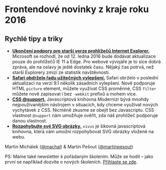 # Frontendové novinky z kraje roku 2016

## Rychlé tipy a triky

- **[Ukončení podpory pro starší verze prohlížečů Internet Explorer.](https://www.microsoft.com/en-us/WindowsForBusiness/End-of-IE-support)** Microsoft se rozhodl, že od 12. ledna 2016 bude dodávat aktualizace pouze do prohlížečů IE 11 a Edge. Pro webové vývojáře je to sice dobrá zpráva, ale na oslavy je ještě dostatek času. Nějaký čas potrvá, než starší Explorery zmizí ze statistik návštěvnosti.
- **[Safari obdrželo řadu užitečných vylepšení.](https://developer.apple.com/library/prerelease/mac/releasenotes/General/WhatsNewInSafari/Articles/Safari_9_1.html)** Safari obrželo v poslední aktualizaci na verzi 9.1 několik zásadních vylepšení. Nově podporuje HTML `picture` element, můžete využívat CSS proměnné, CSS `filter` můžete nově zapisovat i bez `-webkit` prefixů a mohem více.
- **[CSS @support.](http://www.sitepoint.com/an-introduction-to-css-supports-rule-feature-queries/)** Javascriptová knihovna Modernizr bývá mnohdy nejpoužívanějším nástrojem v situacích, kdy chceme využívat nových vychytávek z CSS. Nicméně zkusme se obejít bez Javascriptu. CSS vlastnost `@support` nám umožňuje ověřit, zda náš prohlížeč podporuje danou vlastnost.
- **[Rozpohybujte své SVG obrázky.](http://maxwellito.github.io/vivus/)** `vivus` je šikovná javascriptová knihovna, která vám umožní rozpohybovat SVG obrázky vložené na webu.



Martin Michálek ([@machal](http://www.twitter.com/machal)) & Martin Pešout ([@martinpesout](http://www.twitter.com/martinpesout))

PS: Máme také newsletter k pořádaným školením. Může se hodit – jako první se například dozvíte o nových školeních. [Přihlaste se zde](http://eepurl.com/SbG71).
